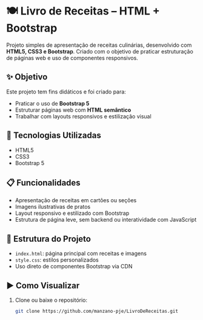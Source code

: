 # 🍽️ Livro de Receitas – HTML + Bootstrap

Projeto simples de apresentação de receitas culinárias, desenvolvido com **HTML5, CSS3 e Bootstrap**. Criado com o objetivo de praticar estruturação de páginas web e uso de componentes responsivos.

## ✨ Objetivo

Este projeto tem fins didáticos e foi criado para:

- Praticar o uso de **Bootstrap 5**
- Estruturar páginas web com **HTML semântico**
- Trabalhar com layouts responsivos e estilização visual

## 🧰 Tecnologias Utilizadas

- HTML5
- CSS3
- Bootstrap 5

## 📋 Funcionalidades

- Apresentação de receitas em cartões ou seções
- Imagens ilustrativas de pratos
- Layout responsivo e estilizado com Bootstrap
- Estrutura de página leve, sem backend ou interatividade com JavaScript

## 📁 Estrutura do Projeto

- `index.html`: página principal com receitas e imagens
- `style.css`: estilos personalizados
- Uso direto de componentes Bootstrap via CDN

## ▶️ Como Visualizar

1. Clone ou baixe o repositório:
   ```bash
   git clone https://github.com/manzano-pje/LivroDeReceitas.git
